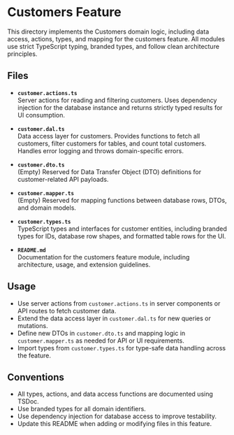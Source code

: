 # Customers Feature

This directory implements the Customers domain logic, including data access, actions, types, and mapping for the customers feature. All modules use strict TypeScript typing, branded types, and follow clean architecture principles.

## Files

- **`customer.actions.ts`**  
  Server actions for reading and filtering customers. Uses dependency injection for the database instance and returns strictly typed results for UI consumption.

- **`customer.dal.ts`**  
  Data access layer for customers. Provides functions to fetch all customers, filter customers for tables, and count total customers. Handles error logging and throws domain-specific errors.

- **`customer.dto.ts`**  
  (Empty) Reserved for Data Transfer Object (DTO) definitions for customer-related API payloads.

- **`customer.mapper.ts`**  
  (Empty) Reserved for mapping functions between database rows, DTOs, and domain models.

- **`customer.types.ts`**  
  TypeScript types and interfaces for customer entities, including branded types for IDs, database row shapes, and formatted table rows for the UI.

- **`README.md`**  
  Documentation for the customers feature module, including architecture, usage, and extension guidelines.

## Usage

- Use server actions from `customer.actions.ts` in server components or API routes to fetch customer data.
- Extend the data access layer in `customer.dal.ts` for new queries or mutations.
- Define new DTOs in `customer.dto.ts` and mapping logic in `customer.mapper.ts` as needed for API or UI requirements.
- Import types from `customer.types.ts` for type-safe data handling across the feature.

## Conventions

- All types, actions, and data access functions are documented using TSDoc.
- Use branded types for all domain identifiers.
- Use dependency injection for database access to improve testability.
- Update this README when adding or modifying files in this feature.

